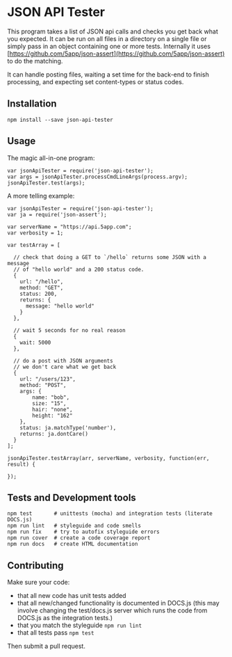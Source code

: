 JSON API Tester
===========

This program takes a list of JSON api calls and checks you get back what you expected. It can be run on all files in a directory on a single file or simply pass in an object containing one or more tests. Internally it uses [https://github.com/5app/json-assert](https://github.com/5app/json-assert) to do the matching.

It can handle posting files, waiting a set time for the back-end to finish processing, and expecting set content-types or status codes.


## Installation


    npm install --save json-api-tester


## Usage


The magic all-in-one program:

    var jsonApiTester = require('json-api-tester');
    var args = jsonApiTester.processCmdLineArgs(process.argv);
    jsonApiTester.test(args);

A more telling example:

    var jsonApiTester = require('json-api-tester');
    var ja = require('json-assert');

    var serverName = "https://api.5app.com";
    var verbosity = 1;

    var testArray = [

      // check that doing a GET to `/hello` returns some JSON with a message
      // of "hello world" and a 200 status code.
      {
        url: "/hello",
        method: "GET",
        status: 200,
        returns: {
          message: "hello world"
        }
      },

      // wait 5 seconds for no real reason
      {
        wait: 5000
      },

      // do a post with JSON arguments
      // we don't care what we get back
      {
        url: "/users/123",
        method: "POST",
        args: {
            name: "bob",
            size: "15",
            hair: "none",
            height: "162"
        },
        status: ja.matchType('number'),
        returns: ja.dontCare()
      }
    ];

    jsonApiTester.testArray(arr, serverName, verbosity, function(err, result) {

    });



## Tests and Development tools


    npm test       # unittests (mocha) and integration tests (literate DOCS.js)
    npm run lint   # styleguide and code smells
    npm run fix    # try to autofix styleguide errors
    npm run cover  # create a code coverage report
    npm run docs   # create HTML documentation


## Contributing

Make sure your code:

- that all new code has unit tests added
- that all new/changed functionality is documented in DOCS.js (this may involve
  changing the test/docs.js server which runs the code from DOCS.js as the
  integration tests.)
- that you match the styleguide `npm run lint`
- that all tests pass `npm test`

Then submit a pull request.
